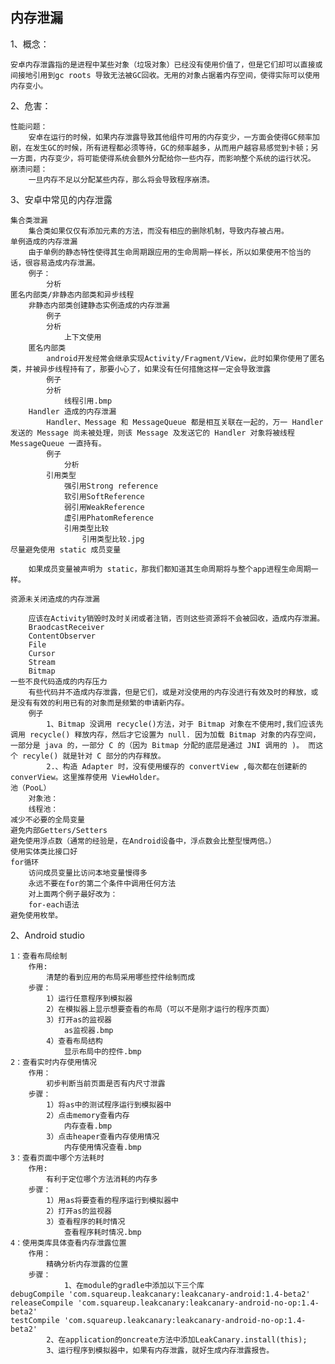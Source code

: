 ## 内存泄漏 

1、概念：

	安卓内存泄露指的是进程中某些对象（垃圾对象）已经没有使用价值了，但是它们却可以直接或间接地引用到gc roots 导致无法被GC回收。无用的对象占据着内存空间，使得实际可以使用内存变小。
	
2、危害：

	性能问题：
		安卓在运行的时候，如果内存泄露导致其他组件可用的内存变少，一方面会使得GC频率加剧，在发生GC的时候，所有进程都必须等待，GC的频率越多，从而用户越容易感觉到卡顿；另一方面，内存变少，将可能使得系统会额外分配给你一些内存，而影响整个系统的运行状况。
	崩溃问题：
		一旦内存不足以分配某些内存，那么将会导致程序崩溃。

3、安卓中常见的内存泄露

	集合类泄漏
		集合类如果仅仅有添加元素的方法，而没有相应的删除机制，导致内存被占用。
	单例造成的内存泄漏
		由于单例的静态特性使得其生命周期跟应用的生命周期一样长，所以如果使用不恰当的话，很容易造成内存泄漏。
		例子：
			分析
	匿名内部类/非静态内部类和异步线程
		非静态内部类创建静态实例造成的内存泄漏
			例子
			分析
				上下文使用
		匿名内部类
			android开发经常会继承实现Activity/Fragment/View，此时如果你使用了匿名类，并被异步线程持有了，那要小心了，如果没有任何措施这样一定会导致泄露
			例子
			分析
				线程引用.bmp
		Handler 造成的内存泄漏
			Handler、Message 和 MessageQueue 都是相互关联在一起的，万一 Handler 发送的 Message 尚未被处理，则该 Message 及发送它的 Handler 对象将被线程 MessageQueue 一直持有。
			例子
				分析
			引用类型
				强引用Strong reference
				软引用SoftReference
				弱引用WeakReference
				虚引用PhatomReference
				引用类型比较
					引用类型比较.jpg
	尽量避免使用 static 成员变量
	
		如果成员变量被声明为 static，那我们都知道其生命周期将与整个app进程生命周期一样。
		
	资源未关闭造成的内存泄漏
	
		应该在Activity销毁时及时关闭或者注销，否则这些资源将不会被回收，造成内存泄漏。
		BraodcastReceiver
		ContentObserver
		File
		Cursor
		Stream
		Bitmap
	一些不良代码造成的内存压力
		有些代码并不造成内存泄露，但是它们，或是对没使用的内存没进行有效及时的释放，或是没有有效的利用已有的对象而是频繁的申请新内存。
		例子
			1、Bitmap 没调用 recycle()方法，对于 Bitmap 对象在不使用时,我们应该先调用 recycle() 释放内存，然后才它设置为 null. 因为加载 Bitmap 对象的内存空间，一部分是 java 的，一部分 C 的（因为 Bitmap 分配的底层是通过 JNI 调用的 )。 而这个 recyle() 就是针对 C 部分的内存释放。
			2.、构造 Adapter 时，没有使用缓存的 convertView ,每次都在创建新的 converView。这里推荐使用 ViewHolder。
	池（PooL）
		对象池：
		线程池：
	减少不必要的全局变量
	避免内部Getters/Setters
	避免使用浮点数（通常的经验是，在Android设备中，浮点数会比整型慢两倍。）
	使用实体类比接口好
	for循环
		访问成员变量比访问本地变量慢得多
		永远不要在for的第二个条件中调用任何方法
		对上面两个例子最好改为：
		for-each语法
	避免使用枚举。


2、Android studio

	1：查看布局绘制
		作用:
			清楚的看到应用的布局采用哪些控件绘制而成
		步骤：
			1）运行任意程序到模拟器
			2）在模拟器上显示想要查看的布局（可以不是刚才运行的程序页面）
			3）打开as的监视器
				as监视器.bmp
			4）查看布局结构
				显示布局中的控件.bmp
	2：查看实时内存使用情况
		作用：
			初步判断当前页面是否有内尺寸泄露
		步骤：
			1）将as中的测试程序运行到模拟器中
			2）点击memory查看内存
				内存查看.bmp
			3）点击heaper查看内存使用情况
				内存使用情况查看.bmp
	3：查看页面中哪个方法耗时
		作用:
			有利于定位哪个方法消耗的内存多
		步骤：
			1）用as将要查看的程序运行到模拟器中
			2）打开as的监视器
			3）查看程序的耗时情况
				查看程序耗时情况.bmp
	4：使用类库具体查看内存泄露位置
		作用：
			精确分析内存泄露的位置
		步骤：
			    1、在module的gradle中添加以下三个库
	debugCompile 'com.squareup.leakcanary:leakcanary-android:1.4-beta2'
    releaseCompile 'com.squareup.leakcanary:leakcanary-android-no-op:1.4-beta2'
    testCompile 'com.squareup.leakcanary:leakcanary-android-no-op:1.4-beta2'
			2、在application的oncreate方法中添加LeakCanary.install(this);
			3、运行程序到模拟器中，如果有内存泄露，就好生成内存泄露报告。
